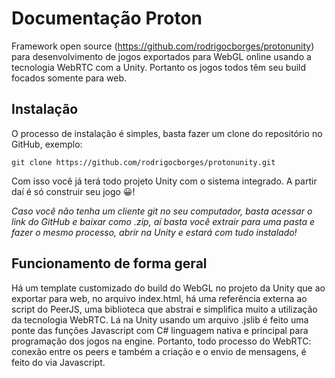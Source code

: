 
# Documentação Proton

Framework open source (<https://github.com/rodrigocborges/protonunity>) para desenvolvimento de jogos exportados 
para WebGL online usando a tecnologia WebRTC com a Unity. Portanto os jogos todos têm seu build focados somente 
para web.

## Instalação
O processo de instalação é simples, basta fazer um clone do repositório no GitHub, exemplo:

`git clone https://github.com/rodrigocborges/protonunity.git`

Com isso você já terá todo projeto Unity com o sistema integrado. A partir daí é só construir seu jogo 😀!

*Caso você não tenha um cliente git no seu computador, basta acessar o link do GitHub e baixar como .zip, aí basta você extrair para uma pasta e fazer o mesmo processo, abrir na Unity e estará com tudo instalado!*

## Funcionamento de forma geral
Há um template customizado do build do WebGL no projeto da Unity que ao exportar para web, no arquivo index.html, há uma referência externa ao script
do PeerJS, uma biblioteca que abstrai e simplifica muito a utilização da tecnologia WebRTC. Lá na Unity usando um arquivo .jslib é feito
uma ponte das funções Javascript com C# linguagem nativa e principal para programação dos jogos na engine. Portanto, todo processo
do WebRTC: conexão entre os peers e também a criação e o envio de mensagens, é feito do via Javascript.